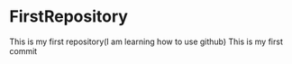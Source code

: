 # FirstRepository
This is my first repository(I am learning how to use github)
This is my first commit
